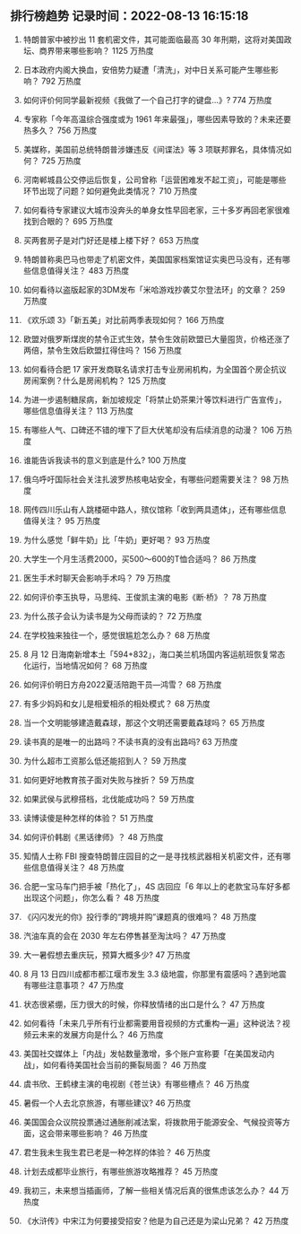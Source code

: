 
## 排行榜趋势 记录时间：2022-08-13 16:15:18
  
  1. 特朗普家中被抄出 11 套机密文件，其可能面临最高 30 年刑期，这将对美国政坛、商界带来哪些影响？ 1125 万热度
    
  2. 日本政府内阁大换血，安倍势力疑遭「清洗」，对中日关系可能产生哪些影响？ 792 万热度
    
  3. 如何评价何同学最新视频《我做了一个自己打字的键盘…》? 774 万热度
    
  4. 专家称「今年高温综合强度或为 1961 年来最强」，哪些因素导致的？未来还要热多久？ 756 万热度
    
  5. 美媒称，美国前总统特朗普涉嫌违反《间谍法》等 3 项联邦罪名，具体情况如何？ 725 万热度
    
  6. 河南郸城县公交停运后恢复，公司曾称「运营困难发不起工资」，可能是哪些环节出现了问题？如何避免此类情况？ 710 万热度
    
  7. 如何看待专家建议大城市没奔头的单身女性早回老家，三十多岁再回老家很难找到合眼的？ 695 万热度
    
  8. 买两套房子是对门好还是楼上楼下好？ 653 万热度
    
  9. 特朗普称奥巴马也带走了机密文件，美国国家档案馆证实奥巴马没有，还有哪些信息值得关注？ 483 万热度
    
  10. 如何看待以盗版起家的3DM发布「米哈游戏抄袭艾尔登法环」的文章？ 259 万热度
    
  11. 《欢乐颂 3》「新五美」对比前两季表现如何？ 166 万热度
    
  12. 欧盟对俄罗斯煤炭的禁令正式生效，禁令生效前欧盟已大量囤货，价格还涨了两倍，禁令生效后欧盟扛得住吗？ 156 万热度
    
  13. 如何看待合肥 17 家开发商联名请求打击专业房闹机构，为全国首个房企抗议房闹案例？什么是房闹机构？ 125 万热度
    
  14. 为进一步遏制糖尿病，新加坡规定「将禁止奶茶果汁等饮料进行广告宣传」，哪些信息值得关注？ 113 万热度
    
  15. 有哪些人气、口碑还不错的埋下了巨大伏笔却没有后续消息的动漫？ 106 万热度
    
  16. 谁能告诉我读书的意义到底是什么? 100 万热度
    
  17. 俄乌呼吁国际社会关注扎波罗热核电站安全，有哪些问题需要关注？ 98 万热度
    
  18. 网传四川乐山有人跳楼砸中路人，殡仪馆称「收到两具遗体」，还有哪些信息值得关注？ 95 万热度
    
  19. 为什么感觉「鲜牛奶」比「牛奶」更好喝？ 93 万热度
    
  20. 大学生一个月生活费2000，买500～600的T恤合适吗？ 86 万热度
    
  21. 医生手术时聊天会影响手术吗？ 79 万热度
    
  22. 如何评价李玉执导，马思纯、王俊凯主演的电影《断·桥》？ 78 万热度
    
  23. 为什么孩子会认为读书是为父母而读的？ 72 万热度
    
  24. 在学校独来独往一个，感觉很尴尬怎么办？ 68 万热度
    
  25. 8 月 12 日海南新增本土「594+832」，海口美兰机场国内客运航班恢复常态化运行，当地情况如何？ 68 万热度
    
  26. 如何评价明日方舟2022夏活陪跑干员—鸿雪？ 68 万热度
    
  27. 有多少妈妈和女儿是相爱相杀的相处模式？ 68 万热度
    
  28. 当一个文明能够建造戴森球，那这个文明还需要戴森球吗？ 65 万热度
    
  29. 读书真的是唯一的出路吗？不读书真的没有出路吗? 63 万热度
    
  30. 为什么超市工资那么低还能招到人？ 59 万热度
    
  31. 如何更好地教育孩子面对失败与挫折？ 59 万热度
    
  32. 如果武侯与武穆搭档，北伐能成功吗？ 59 万热度
    
  33. 读博读傻是种怎样的体验？ 51 万热度
    
  34. 如何评价韩剧《黑话律师》？ 48 万热度
    
  35. 知情人士称 FBI 搜查特朗普庄园目的之一是寻找核武器相关机密文件，还有哪些信息值得关注？ 48 万热度
    
  36. 合肥一宝马车门把手被「热化了」，4S 店回应「6 年以上的老款宝马车好多都出现这个问题」，你怎么看？ 48 万热度
    
  37. 《闪闪发光的你》投行季的“跨境并购”课题真的很难吗？ 48 万热度
    
  38. 汽油车真的会在 2030 年左右停售甚至淘汰吗？ 47 万热度
    
  39. 大一暑假想去重庆玩，预算大概多少? 47 万热度
    
  40. 8 月 13 日四川成都市都江堰市发生 3.3 级地震，你那里有震感吗？遇到地震有哪些注意事项？ 47 万热度
    
  41. 状态很紧绷，压力很大的时候，你释放情绪的出口是什么？ 47 万热度
    
  42. 如何看待「未来几乎所有行业都需要用音视频的方式重构一遍」这种说法？视频云未来的发展方向是什么？ 46 万热度
    
  43. 美国社交媒体上「内战」发帖数量激增，多个账户宣称要「在美国发动内战」，如何看待美国社会当前的撕裂局面？ 46 万热度
    
  44. 虞书欣、王鹤棣主演的电视剧《苍兰诀》有哪些槽点？ 46 万热度
    
  45. 暑假一个人去北京旅游，有哪些建议? 46 万热度
    
  46. 美国国会众议院投票通过通胀削减法案，将拨款用于能源安全、气候投资等方面，这会带来哪些影响？ 46 万热度
    
  47. 君生我未生我生君已老是一种怎样的体验？ 46 万热度
    
  48. 计划去成都毕业旅行，有哪些旅游攻略推荐？ 45 万热度
    
  49. 我初三，未来想当插画师，了解一些相关情况后真的很焦虑该怎么办？ 44 万热度
    
  50. 《水浒传》中宋江为何要接受招安？他是为自己还是为梁山兄弟？ 42 万热度
    